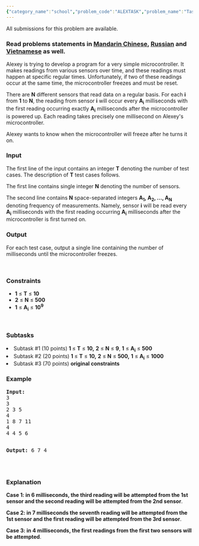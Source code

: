 ```yaml
---
{"category_name":"school","problem_code":"ALEXTASK","problem_name":"Task for Alexey","languages_supported":{"0":"ADA","1":"ASM","2":"BASH","3":"BF","4":"C","5":"C99 strict","6":"CAML","7":"CLOJ","8":"CLPS","9":"CPP 4.3.2","10":"CPP 4.9.2","11":"CPP14","12":"CS2","13":"D","14":"ERL","15":"FORT","16":"FS","17":"GO","18":"HASK","19":"ICK","20":"ICON","21":"JAVA","22":"JS","23":"LISP clisp","24":"LISP sbcl","25":"LUA","26":"NEM","27":"NICE","28":"NODEJS","29":"PAS fpc","30":"PAS gpc","31":"PERL","32":"PERL6","33":"PHP","34":"PIKE","35":"PRLG","36":"PYPY","37":"PYTH","38":"PYTH 3.4","39":"RUBY","40":"SCALA","41":"SCM chicken","42":"SCM guile","43":"SCM qobi","44":"ST","45":"TCL","46":"TEXT","47":"WSPC"},"max_timelimit":" - 1","source_sizelimit":50000,"problem_author":"rubanalexey","problem_tester":"xcwgf666","date_added":"11-10-2016","tags":{"0":"basic","1":"lcm","2":"nov16","3":"rubanalexey","4":"simple"},"editorial_url":"http://discuss.codechef.com/problems/ALEXTASK","time":{"view_start_date":1479115800,"submit_start_date":1479115800,"visible_start_date":1479115800,"end_date":1735669800},"layout":"problem"}
---
```

<span class="solution-visible-txt">All submissions for this problem are available.</span><h3> Read problems statements in <a target="_blank" href="http://www.codechef.com/download/translated/NOV16/mandarin/ALEXTASK.pdf">Mandarin Chinese</a>, <a target="_blank" href="http://www.codechef.com/download/translated/NOV16/russian/ALEXTASK.pdf">Russian</a> and <a target="_blank" href="http://www.codechef.com/download/translated/NOV16/vietnamese/ALEXTASK.pdf">Vietnamese</a> as well.</h3>


<p> Alexey is trying to develop a program for a very simple microcontroller. It makes readings from various sensors over time, and these readings must happen at specific regular times. Unfortunately, if two of these readings occur at the same time, the microcontroller freezes and must be reset. </p>

<p>
There are <b>N</b> different sensors that read data on a regular basis. For each <b>i</b> from <b>1</b> to <b>N</b>, the reading from sensor <b>i</b> will occur every <b>A<sub>i</sub></b> milliseconds with the first reading occurring exactly <b>A<sub>i</sub></b> milliseconds after the microcontroller is powered up. Each reading takes precisely one millisecond on Alexey's microcontroller.
</p>

<p>
Alexey wants to know when the microcontroller will freeze after he turns it on.
</p>

<h3>Input</h3>
<p>The first line of the input contains an integer <b>T</b> denoting the number of test cases. The description of <b>T</b> test cases follows.</p>
</p>
<p>The first line contains single integer <b>N</b> denoting the number of sensors.</p>
<p>
The second line contains <b>N</b> space-separated integers <b>A<sub>1</sub>, A<sub>2</sub>, ..., A<sub>N</sub></b> denoting frequency of measurements. Namely, sensor <b>i</b> will be read every <b>A<sub>i</sub></b> milliseconds with the first reading occurring <b>A<sub>i</sub></b> milliseconds after the microcontroller is first turned on.
</p>

<p> </p>
<h3>Output</h3>

<p>For each test case, output a single line containing the number of milliseconds until the microcontroller freezes.</p>

<p> </p>

<h3>Constraints</h3>
<ul>
<li><b>1</b> ≤ <b>T</b> ≤ <b>10</b></li>
<li><b>2</b> ≤ <b>N</b> ≤ <b>500</b></li>
<li><b>1</b> ≤ <b>A<sub>i</sub></b> ≤ <b>10<sup>9</sup></b></li>
</ul>
<p> </p>
<h3>Subtasks</h3>
<li>Subtask #1 (10 points) <b>1 </b> ≤ <b>T</b> ≤ <b>10,</b> <b>2</b> ≤ <b>N</b> ≤ <b>9</b>, <b>1</b> ≤ <b>A<sub>i</sub></b> ≤ <b>500</b></li>
<li>Subtask #2 (20 points) <b>1 </b> ≤ <b>T</b> ≤ <b>10,</b> <b>2</b> ≤ <b>N</b> ≤ <b>500,</b> <b>1</b> ≤ <b>A<sub>i</sub></b> ≤ <b> 1000</b></li>
<li>Subtask #3 (70 points)  <b>original constraints</b></li>
<p> </p>
<h3>Example</h3>
<pre><b>Input:</b>
<tt>3
3
2 3 5
4
1 8 7 11
4
4 4 5 6</tt>

<b>Output:</b>
<tt>6
7
4</tt>
</pre>
<p> </p>
<h3>Explanation</h3>
<p><b>Case 1: in 6 milliseconds, the third reading will be attempted from the 1st sensor and the second reading will be attempted from the 2nd sensor</b>.</p>
<p><b>Case 2: in 7 milliseconds the seventh reading will be attempted from the 1st sensor and the first reading will be attempted from the 3rd sensor</b>.</p>
<p><b>Case 3: in 4 milliseconds, the first readings from the first two sensors will be attempted</b>.</p>